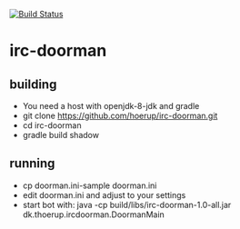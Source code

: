 [![Build Status](https://travis-ci.org/hoerup/irc-doorman.svg?branch=master)](https://travis-ci.org/hoerup/irc-doorman)

# irc-doorman


## building

* You need a host with openjdk-8-jdk and gradle
* git clone https://github.com/hoerup/irc-doorman.git
* cd irc-doorman
* gradle build shadow

## running
* cp doorman.ini-sample doorman.ini
* edit doorman.ini and adjust to your settings
* start bot with: java -cp build/libs/irc-doorman-1.0-all.jar dk.thoerup.ircdoorman.DoormanMain

